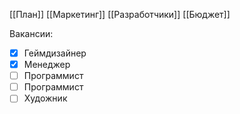 [[План]]
[[Маркетинг]]
[[Разработчики]]
[[Бюджет]]

Вакансии:
- [x] Геймдизайнер
- [x] Менеджер
- [ ] Программист
- [ ] Программист
- [ ] Художник
